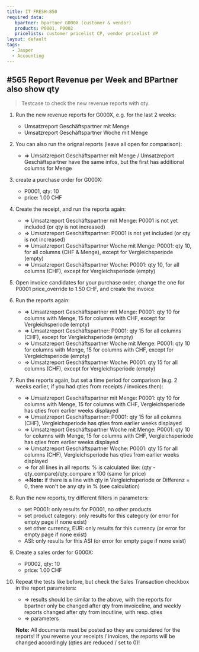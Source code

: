```yaml
---
title: IT FRESH-850
required data:
   bpartner: bpartner G000X (customer & vendor)
   products: P0001, P0002
   pricelists: customer pricelist CP, vendor pricelist VP   
layout: default
tags:
  - Jasper
  - Accounting
---
```

## #565 Report Revenue per Week and BPartner also show qty

> Testcase to check the new revenue reports with qty.

1. Run the new revenue reports for G000X, e.g. for the last 2 weeks:
	* Umsatzreport Geschäftspartner mit Menge
	* Umsatzreport Geschäftspartner Woche mit Menge
	
1. You can also run the orignal reports (leave all open for comparison):
	* => Umsatzreport Geschäftspartner mit Menge / Umsatzreport Geschäftspartner have the same infos, but the first has additional columns for Menge

1. create a purchase order for G000X:
	* P0001, qty: 10
	* price: 1.00 CHF
	
1. Create the receipt, and run the reports again:
	* => Umsatzreport Geschäftspartner mit Menge: P0001 is not yet included (or qty is not increased)
	* => Umsatzreport Geschäftspartner: P0001 is not yet included (or qty is not increased)
	* => Umsatzreport Geschäftspartner Woche mit Menge: P0001: qty 10, for all columns (CHF & Menge), except for Vergleichsperiode (empty)
	* => Umsatzreport Geschäftspartner Woche: P0001: qty 10, for all columns (CHF), except for Vergleichsperiode (empty)
	
1. Open invoice candidates for your purchase order, change the one for P0001 price_override to 1.50 CHF, and create the invoice

1. Run the reports again:
	* => Umsatzreport Geschäftspartner mit Menge: P0001: qty 10 for columns with Menge, 15 for columns with CHF, except for Vergleichsperiode (empty)
	* => Umsatzreport Geschäftspartner: P0001: qty 15 for all columns (CHF), except for Vergleichsperiode (empty)
	* => Umsatzreport Geschäftspartner Woche mit Menge: P0001: qty 10 for columns with Menge, 15 for columns with CHF, except for Vergleichsperiode (empty)
	* => Umsatzreport Geschäftspartner Woche: P0001: qty 15 for all columns (CHF), except for Vergleichsperiode (empty)
	
1. Run the reports again, but set a time period for comparison (e.g. 2 weeks earlier, if you had qties from receipts / invoices then):
	* => Umsatzreport Geschäftspartner mit Menge: P0001: qty 10 for columns with Menge, 15 for columns with CHF, Vergleichsperiode has qties from earlier weeks displayed
	* => Umsatzreport Geschäftspartner: P0001: qty 15 for all columns (CHF), Vergleichsperiode has qties from earlier weeks displayed
	* => Umsatzreport Geschäftspartner Woche mit Menge: P0001: qty 10 for columns with Menge, 15 for columns with CHF, Vergleichsperiode has qties from earlier weeks displayed
	* => Umsatzreport Geschäftspartner Woche: P0001: qty 15 for all columns (CHF), Vergleichsperiode has qties from earlier weeks displayed
	* => for all lines in all reports: % is calculated like: (qty - qty_compare)/qty_compare x 100 (same for price)
	* =>**Note:** if there is a line with qty in Vergleichsperiode or Differenz = 0, there won't be any qty in % (see calculation)
	
1. Run the new reports, try different filters in parameters:
	* set P0001: only results for P0001, no other products
	* set product category: only results for this category (or error for empty page if none exist)
	* set other currency, EUR: only results for this currency (or error for empty page if none exist)
	* ASI: only results for this ASI (or error for empty page if none exist)
	
1. Create a sales order for G000X:
	* P0002, qty: 10
	* price: 1.00 CHF
	
1. Repeat the tests like before, but check the Sales Transaction checkbox in the report parameters:
	* => results should be similar to the above, with the reports for bpartner only be changed after qty from invoiceline, and weekly reports changed after qty from inoutline, with resp. qties
	* => parameters
	

	**Note:** All documents must be posted so they are considered for the reports! If you reverse your receipts / invoices, the reports will be changed accordingly (qties are reduced / set to 0)! 